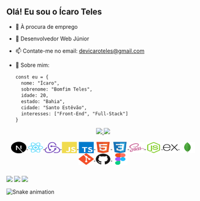 ## Olá! Eu sou o Ícaro Teles  

- 🔭 À procura de emprego
- 🌱 Desenvolvedor Web Júnior
- 📫 Contate-me no email: devicaroteles@gmail.com
- 💬 Sobre mim:

      const eu = {
        nome: "Ícaro",
        sobrenome: "Bomfim Teles",
        idade: 20,
        estado: "Bahia",
        cidade: "Santo Estêvão",
        interesses: ["Front-End", "Full-Stack"]
      }  
      
      
<div align="center">
  <a href="https://github.com/icarobteles">
  <img height="150em" src="https://github-readme-stats.vercel.app/api?username=icarobteles&show_icons=true&theme=dark&include_all_commits=true&count_private=true"/>
  <img height="150em" src="https://github-readme-stats.vercel.app/api/top-langs/?username=icarobteles&layout=compact&langs_count=7&theme=dark"/>
</div>

<div align="center"><br>
  <img title="Next" align="center" alt="Ícaro-Next" height="30" width="40" src="https://raw.githubusercontent.com/devicons/devicon/master/icons/nextjs/nextjs-original.svg">
  <img title="React" align="center" alt="Ícaro-React" height="30" width="40" src="https://raw.githubusercontent.com/devicons/devicon/master/icons/react/react-original.svg">
  <img title="Instagram" align="center" alt="Ícaro-Redux" height="30" width="40" src="https://raw.githubusercontent.com/devicons/devicon/master/icons/redux/redux-original.svg">
  <img title="JavaScript" align="center" alt="Ícaro-JavaScript" height="30" width="40" src="https://raw.githubusercontent.com/devicons/devicon/master/icons/javascript/javascript-plain.svg">
  <img title="TypeScript" align="center" alt="Ícaro-TypeScript" height="30" width="40" src="https://raw.githubusercontent.com/devicons/devicon/master/icons/typescript/typescript-plain.svg">
  <img title="HTML" align="center" alt="Ícaro-HTML" height="30" width="40" src="https://raw.githubusercontent.com/devicons/devicon/master/icons/html5/html5-original.svg">
  <img title="CSS" align="center" alt="Ícaro-CSS" height="30" width="40" src="https://raw.githubusercontent.com/devicons/devicon/master/icons/css3/css3-original.svg">
  <img title="SASS" align="center" alt="Ícaro-SASS" height="30" width="40" src="https://raw.githubusercontent.com/devicons/devicon/master/icons/sass/sass-original.svg">
  <img title="Node.js" align="center" alt="Ícaro-Node" height="30" width="40" src="https://raw.githubusercontent.com/devicons/devicon/master/icons/nodejs/nodejs-original.svg">
  <img title="Express" align="center" alt="Ícaro-Express" height="30" width="40" src="https://raw.githubusercontent.com/devicons/devicon/master/icons/express/express-original.svg">
  <img title="MongoDB" align="center" alt="Ícaro-MongoDB" height="30" width="40" src="https://raw.githubusercontent.com/devicons/devicon/master/icons/mongodb/mongodb-original.svg">
  <img title="GIT" align="center" alt="Ícaro-GIT" height="30" width="40" src="https://raw.githubusercontent.com/devicons/devicon/master/icons/git/git-original.svg">
  <img title="GitHub" align="center" alt="Ícaro-GitHub" height="30" width="40" src="https://raw.githubusercontent.com/devicons/devicon/master/icons/github/github-original.svg">
  <img title="Figma" align="center" alt="Ícaro-Figma" height="30" width="40" src="https://raw.githubusercontent.com/devicons/devicon/master/icons/figma/figma-original.svg">
</div> 
  
##  
  
<div> 
  <a href="https://instagram.com/icarobteles" title="Instagram" target="_blank"><img src="https://img.shields.io/badge/-Instagram-%23E4405F?style=for-the-badge&logo=instagram&logoColor=white" target="_blank"></a>
  <a href = "mailto:eng.icaroteles@gmail.com" title="Email"><img src="https://img.shields.io/badge/-Gmail-%23333?style=for-the-badge&logo=gmail&logoColor=white" target="_blank"></a>
  <a href="https://www.linkedin.com/in/icarobteles/" title="Linkedin" target="_blank"><img src="https://img.shields.io/badge/-LinkedIn-%230077B5?style=for-the-badge&logo=linkedin&logoColor=white" target="_blank"></a>  
  
  ![Snake animation](https://github.com/icarobteles/icarobteles/blob/output/github-contribution-grid-snake.svg)
 
</div>
  
  
